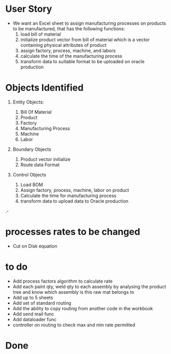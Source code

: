 # User Story

- We want an Excel sheet to assign manufacturing processes on products to be manufactured, that has the following functions:
  1. load bill of material
  2. initialize product vector from bill of material which is a vector containing physical attributes of product
  3. assign factory, process, machine, and labors
  4. calculate the time of the manufacturing process
  5. transform data to suitable format to be uploaded on oracle production

# Objects Identified

1. Entity Objects:

   1. Bill Of Material
   2. Product
   3. Factory
   4. Manufacturing Process
   5. Machine
   6. Labor

2. Boundary Objects

   1. Product vector initialize
   2. Route data Format

3. Control Objects
   1. Load BOM
   2. Assign factory, process, machine, labor on product
   3. Calculate the time for manufacturing process
   4. transform data to upload data to Oracle production

.-

# processes rates to be changed

- Cut on Disk equation

# to do

- Add process factors algorithm to calculate rate
- Add each paint qty, weld qty to each assembly by analysing the product tree and know which assembly is this raw mat belongs to
- Add up to 5 sheets
- Add set of standard routing
- Add the ability to copy routing from another code in the workbook
- Add send mail func
- Add dataloader func
- controller on routing to check max and min rate permitted

# Done
